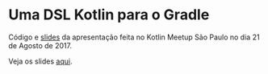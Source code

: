 # Uma DSL Kotlin para o Gradle

Código e [slides](https://bamboo.github.io/kotlin-meetup-sp-2017-08/) da apresentação feita no Kotlin Meetup São Paulo no dia 21 de Agosto de 2017.

Veja os slides [aqui](https://bamboo.github.io/kotlin-meetup-sp-2017-08/).

